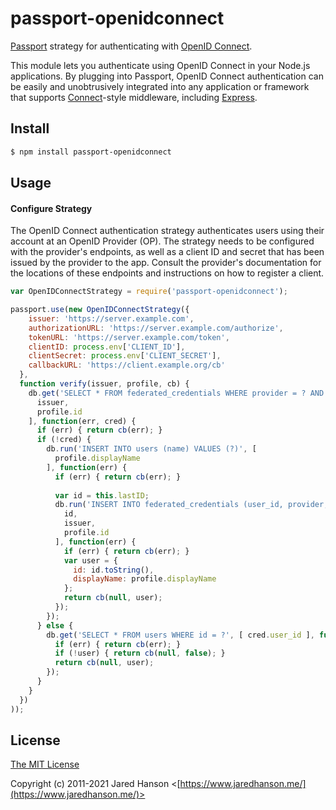 # passport-openidconnect

[Passport](https://www.passportjs.org/) strategy for authenticating
with [OpenID Connect](https://openid.net/connect/).

This module lets you authenticate using OpenID Connect in your Node.js
applications.  By plugging into Passport, OpenID Connect authentication can be
easily and unobtrusively integrated into any application or framework that
supports [Connect](https://github.com/senchalabs/connect#readme)-style
middleware, including [Express](https://expressjs.com/).

## Install

```sh
$ npm install passport-openidconnect
```

## Usage

#### Configure Strategy

The OpenID Connect authentication strategy authenticates users using their
account at an OpenID Provider (OP).  The strategy needs to be configured with
the provider's endpoints, as well as a client ID and secret that has been issued
by the provider to the app.  Consult the provider's documentation for the
locations of these endpoints and instructions on how to register a client.

```js
var OpenIDConnectStrategy = require('passport-openidconnect');

passport.use(new OpenIDConnectStrategy({
    issuer: 'https://server.example.com',
    authorizationURL: 'https://server.example.com/authorize',
    tokenURL: 'https://server.example.com/token',
    clientID: process.env['CLIENT_ID'],
    clientSecret: process.env['CLIENT_SECRET'],
    callbackURL: 'https://client.example.org/cb'
  },
  function verify(issuer, profile, cb) {
    db.get('SELECT * FROM federated_credentials WHERE provider = ? AND subject = ?', [
      issuer,
      profile.id
    ], function(err, cred) {
      if (err) { return cb(err); }
      if (!cred) {
        db.run('INSERT INTO users (name) VALUES (?)', [
          profile.displayName
        ], function(err) {
          if (err) { return cb(err); }
      
          var id = this.lastID;
          db.run('INSERT INTO federated_credentials (user_id, provider, subject) VALUES (?, ?, ?)', [
            id,
            issuer,
            profile.id
          ], function(err) {
            if (err) { return cb(err); }
            var user = {
              id: id.toString(),
              displayName: profile.displayName
            };
            return cb(null, user);
          });
        });
      } else {
        db.get('SELECT * FROM users WHERE id = ?', [ cred.user_id ], function(err, user) {
          if (err) { return cb(err); }
          if (!user) { return cb(null, false); }
          return cb(null, user);
        });
      }
    }
  })
));
```


## License

[The MIT License](https://opensource.org/licenses/MIT)

Copyright (c) 2011-2021 Jared Hanson <[https://www.jaredhanson.me/](https://www.jaredhanson.me/)>

